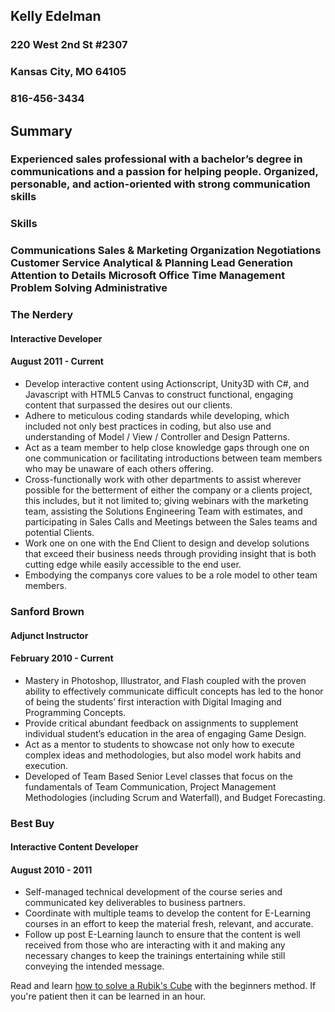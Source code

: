 <!DOCTYPE html>
<html lang="en">
<head>
<meta content="text/html;charset=utf-8" http-equiv="Content-Type">
<meta content="utf-8" http-equiv="encoding">
<title>My Prime Academy Application Submission</title>
<body>
<div>
<div>
<h2><b>Kelly Edelman</b></h2>
<h3>220 West 2nd St #2307</h3>
<h3>Kansas City, MO 64105</h3>
<h3>816-456-3434</h3>
</div>
 </div>
 </div>
<div>
<h2><b>Summary</b></h2>
<p>
  
  <h3>Experienced sales professional with a bachelor’s degree in communications and a passion for helping people. Organized, personable, and action-oriented with strong communication skills</h3>
  </p>
</div>
<div><h3> Skills<h3>
  <h3>
    Communications		Sales & Marketing		Organization		Negotiations
Customer Service		Analytical & Planning		Lead Generation		Attention to Details
    Microsoft Office		Time Management		Problem Solving		Administrative</h3>
    
  

  </h3>
<div>
<h3>The Nerdery</h3>
<div>
<h4>Interactive Developer</h4>
<h4>August 2011 - Current</h4>
</div>
<div class"block-content">
<ul>
<li>Develop interactive content using Actionscript, Unity3D with C#, and Javascript with HTML5 Canvas to construct functional, engaging content that surpassed the desires out our clients. </li>
<li>Adhere to meticulous coding standards while developing, which included not only best practices in coding, but also use and understanding of Model / View / Controller and Design Patterns.</li>
<li>Act as a team member to help close knowledge gaps through one on one communication or facilitating introductions between team members who may be unaware of each others offering.</li>
<li>Cross-functionally work with other departments to assist wherever possible for the betterment of either the company or a clients project, this includes, but it not limited to; giving webinars with the marketing team, assisting the Solutions Engineering Team with estimates, and participating in Sales Calls and Meetings between the Sales teams and potential Clients. </li>
<li>Work one on one with the End Client to design and develop solutions that exceed their business needs through providing insight that is both cutting edge while easily accessible to the end user.</li>
<li>Embodying the companys core values to be a role model to other team members.</li>
</ul>
</div>
</div>
<div>
<h3>Sanford Brown</h3>
<div>
<h4>Adjunct Instructor</h4>
<h4>February 2010 - Current</h4>
</div>
<div class"block-content">
<ul>
<li>Mastery in Photoshop, Illustrator, and Flash coupled with the proven ability to effectively communicate difficult concepts has led to the honor of being the students’ first interaction with Digital Imaging and Programming Concepts.</li>
<li>Provide critical abundant feedback on assignments to supplement individual student’s education in the area of engaging Game Design.</li>
<li>Act as a mentor to students to showcase not only how to execute complex ideas and methodologies, but also model work habits and execution.</li>
<li>Developed of Team Based Senior Level classes that focus on the fundamentals of Team Communication, Project Management Methodologies (including Scrum and Waterfall), and Budget Forecasting.</li>
</ul>
</div>
</div>
<div>
<h3>Best Buy</h3>
<div>
<h4>Interactive Content Developer</h4>
<h4>August 2010 - 2011</h4>
</div>
<div class"block-content">
<ul>
<li>Self-managed technical development of the course series and communicated key deliverables to business partners.</li>
<li>Coordinate with multiple teams to develop the content for E-Learning courses in an effort to keep the material fresh, relevant, and accurate.
</li>
<li>Follow up post E-Learning launch to ensure that the content is well received from those who are interacting with it and making any necessary changes to keep the trainings entertaining while still conveying the intended message.</li>
</ul>
<p>Read and learn <a href="https://cube3x3.com/how-to-solve-a-rubiks-cube/">how to solve a Rubik's Cube</a> with the beginners method. If you're patient then it can be learned in an hour.</p>
